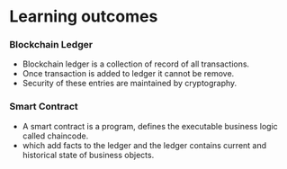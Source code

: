 # Learning outcomes

### Blockchain Ledger
- Blockchain ledger is a collection of record of all transactions. 
- Once transaction is added to ledger it cannot be remove.
- Security of these entries are maintained by cryptography.

### Smart Contract
- A smart contract is a program, defines the executable business logic called chaincode.
- which add facts to the ledger and the ledger contains current and historical state of business objects.

